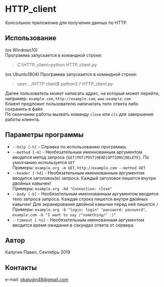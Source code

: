 # HTTP_client
Консольное приложение для получения данных по HTTP.

## Использование
(os Windows10)  
Программа запускается в командной строке:  
> C:\HTTP_client>python HTTP_client.py  

(os Ubuntu1804)
Программа запускается в командной строке:
> user:.../HTTP client$ python3.7 HTTP_client.py

Далее пользователь может написать адрес, на который может перейти, например: `example.com`, `http://example.com`, `www.example.com`  
Клиент предложит пользователю напечатать тело ответа либо сохранить в файл.  
По окончании работы вызвать команду `close` или `cls` для завершения работы клиента.

## Параметры программы
* `--help [-h]` - Справка по использованию программы.
* `--method [-m]` - Необязательным именнованным аргументом вводится метод запроса `{GET|PUT|POST|HEAD|OPTIONS|DELETE}`. По умолчанию используется `GET`  
Примеры: `example.org -m GET`, `http://example.com --method GET`  
* `--header [-hd]` - Необязательным именнованным аргументом вводится заголовок(и) запроса. Каждый заголовок пишется внутри двойных кавычек!  
Примеры: `example.org -hd "Connection: close"`  
* `--body [-b]` - Необязательным именнованным аргументом вводится тело запроса запроса. Каждая строка пишется внутри двойных кавычек! Для экранирования двойной кавычки
перед ней пишется `/`  
Примеры: `example.org -b "login: login" "password: password"`, `example.com -b "I want to say /"something/" :)"` 
* `--timeout [-to]` - Необязательным именованным аргументом вводится время ожидания в секундах ответа от сервера.  

## Автор
Калугин Павел, Сентябрь 2019
## Контакты
e-mail: pkalugin48@gmail.com